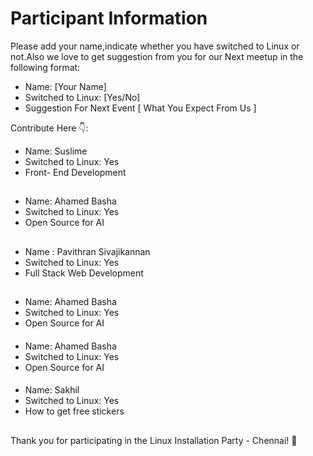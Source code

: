 # Participant Information

Please add your name,indicate whether you have switched to Linux or not.Also we love to get suggestion from you for our Next meetup in the following format:

- Name: [Your Name]
- Switched to Linux: [Yes/No]
- Suggestion For Next Event [ What You Expect From Us ]

Contribute Here 👇:

- Name: Suslime
- Switched to Linux: Yes
- Front- End Development

##

- Name: Ahamed Basha
- Switched to Linux: Yes
- Open Source for AI

##
- Name : Pavithran Sivajikannan
- Switched to Linux: Yes
- Full Stack Web Development

##

- Name: Ahamed Basha
- Switched to Linux: Yes
- Open Source for AI

####

- Name: Ahamed Basha
- Switched to Linux: Yes
- Open Source for AI

####

- Name: Sakhil
- Switched to Linux: Yes
- How to get free stickers

##

Thank you for participating in the Linux Installation Party - Chennai! 🎉
